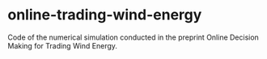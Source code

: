 # online-trading-wind-energy
Code of the numerical simulation conducted in the preprint Online Decision Making for Trading Wind Energy.
